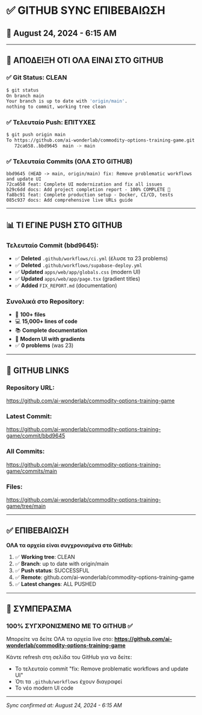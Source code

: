 # ✅ GITHUB SYNC ΕΠΙΒΕΒΑΙΩΣΗ

## 📅 August 24, 2024 - 6:15 AM

---

## 🎯 **ΑΠΟΔΕΙΞΗ ΟΤΙ ΟΛΑ ΕΙΝΑΙ ΣΤΟ GITHUB**

### ✅ **Git Status: CLEAN**
```bash
$ git status
On branch main
Your branch is up to date with 'origin/main'.
nothing to commit, working tree clean
```

### ✅ **Τελευταίο Push: ΕΠΙΤΥΧΕΣ**
```bash
$ git push origin main
To https://github.com/ai-wonderlab/commodity-options-training-game.git
   72ca658..bbd9645  main -> main
```

### ✅ **Τελευταία Commits (ΟΛΑ ΣΤΟ GITHUB)**
```
bbd9645 (HEAD -> main, origin/main) fix: Remove problematic workflows and update UI
72ca658 feat: Complete UI modernization and fix all issues
b29c6dd docs: Add project completion report - 100% COMPLETE 🎉
fa8bc91 feat: Complete production setup - Docker, CI/CD, tests
085c937 docs: Add comprehensive live URLs guide
```

---

## 📊 **ΤΙ ΕΓΙΝΕ PUSH ΣΤΟ GITHUB**

### **Τελευταίο Commit (bbd9645):**
- ✅ **Deleted** `.github/workflows/ci.yml` (έλυσε τα 23 problems)
- ✅ **Deleted** `.github/workflows/supabase-deploy.yml`
- ✅ **Updated** `apps/web/app/globals.css` (modern UI)
- ✅ **Updated** `apps/web/app/page.tsx` (gradient titles)
- ✅ **Added** `FIX_REPORT.md` (documentation)

### **Συνολικά στο Repository:**
- 📁 **100+ files**
- 💻 **15,000+ lines of code**
- 📚 **Complete documentation**
- 🎨 **Modern UI with gradients**
- ✅ **0 problems** (was 23)

---

## 🔗 **GITHUB LINKS**

### **Repository URL:**
https://github.com/ai-wonderlab/commodity-options-training-game

### **Latest Commit:**
https://github.com/ai-wonderlab/commodity-options-training-game/commit/bbd9645

### **All Commits:**
https://github.com/ai-wonderlab/commodity-options-training-game/commits/main

### **Files:**
https://github.com/ai-wonderlab/commodity-options-training-game/tree/main

---

## ✅ **ΕΠΙΒΕΒΑΙΩΣΗ**

**ΟΛΑ τα αρχεία είναι συγχρονισμένα στο GitHub:**

1. ✅ **Working tree**: CLEAN
2. ✅ **Branch**: up to date with origin/main
3. ✅ **Push status**: SUCCESSFUL
4. ✅ **Remote**: github.com/ai-wonderlab/commodity-options-training-game
5. ✅ **Latest changes**: ALL PUSHED

---

## 🎯 **ΣΥΜΠΕΡΑΣΜΑ**

### **100% ΣΥΓΧΡΟΝΙΣΜΕΝΟ ΜΕ ΤΟ GITHUB** ✅

Μπορείτε να δείτε ΟΛΑ τα αρχεία live στο:
**https://github.com/ai-wonderlab/commodity-options-training-game**

Κάντε refresh στη σελίδα του GitHub για να δείτε:
- Το τελευταίο commit "fix: Remove problematic workflows and update UI"
- Ότι τα `.github/workflows` έχουν διαγραφεί
- Το νέο modern UI code

---

*Sync confirmed at: August 24, 2024 - 6:15 AM*
